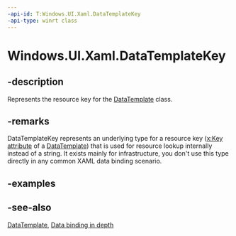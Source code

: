 ```yaml
---
-api-id: T:Windows.UI.Xaml.DataTemplateKey
-api-type: winrt class
---
```


<!-- Class syntax.
public class DataTemplateKey : Windows.UI.Xaml.IDataTemplateKey
-->

# Windows.UI.Xaml.DataTemplateKey

## -description
Represents the resource key for the [DataTemplate](datatemplate.md) class.



## -remarks
DataTemplateKey represents an underlying type for a resource key ([x:Key attribute](/windows/uwp/xaml-platform/x-key-attribute) of a [DataTemplate](datatemplate.md)) that is used for resource lookup internally instead of a string. It exists mainly for infrastructure, you don't use this type directly in any common XAML data binding scenario.

## -examples

## -see-also
[DataTemplate](datatemplate.md), [Data binding in depth](/windows/uwp/data-binding/data-binding-in-depth)
